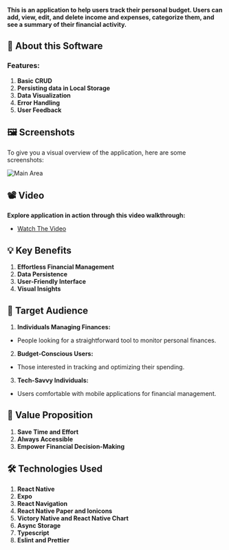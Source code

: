 **This is an application to help users track their personal budget. Users can add, view, edit, and delete income and expenses, categorize them, and see a summary of their financial activity.**

## 📖 About this Software

### Features:

1. **Basic CRUD**
2. **Persisting data in Local Storage**
3. **Data Visualization**
4. **Error Handling**
5. **User Feedback**

## 🖼️ Screenshots

To give you a visual overview of the application, here are some screenshots:

![Main Area](https://i.ibb.co/4d7NzfJ/Projekt-bez-nazwy.png)

## 📽️ Video
 **Explore application in action through this video walkthrough:**
- [Watch The Video](https://github.com/MrBartosz/personal-budget-tracker-1701175264/assets/104212107/b97fa06a-566c-430f-a5f6-4231efb05046)

## 💡 Key Benefits

1. **Effortless Financial Management**
2. **Data Persistence**
3. **User-Friendly Interface**
4. **Visual Insights**

## 🎯 Target Audience

1. **Individuals Managing Finances:**
- People looking for a straightforward tool to monitor personal finances.

2. **Budget-Conscious Users:**
- Those interested in tracking and optimizing their spending.

3. **Tech-Savvy Individuals:**
- Users comfortable with mobile applications for financial management.

## 🚀 Value Proposition

1. **Save Time and Effort**
2. **Always Accessible**
3. **Empower Financial Decision-Making**

## 🛠️ Technologies Used

1. **React Native**
2. **Expo**
3. **React Navigation**
4. **React Native Paper and Ionicons**
5. **Victory Native and React Native Chart**
6. **Async Storage**
7. **Typescript**
8. **Eslint and Prettier**



